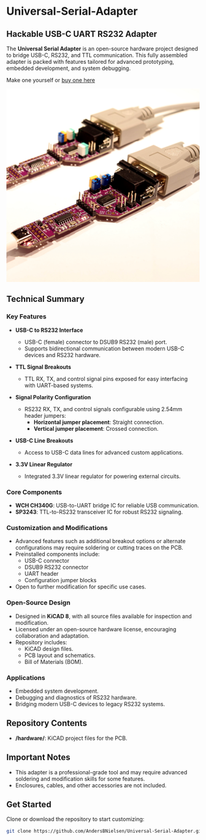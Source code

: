 # Universal-Serial-Adapter

## Hackable USB-C UART RS232 Adapter

The **Universal Serial Adapter** is an open-source hardware project designed to bridge USB-C, RS232, and TTL communication. This fully assembled adapter is packed with features tailored for advanced prototyping, embedded development, and system debugging.  

Make one yourself or <a href="https://www.imania.dk/product_info.php?cPath=204&products_id=7224&language=en">buy one here</a>

<img src="./photos/Universal Serial Adapter-main.jpeg"/>

## **Technical Summary**  

### **Key Features**  
- **USB-C to RS232 Interface**  
  - USB-C (female) connector to DSUB9 RS232 (male) port.  
  - Supports bidirectional communication between modern USB-C devices and RS232 hardware.  

- **TTL Signal Breakouts**  
  - TTL RX, TX, and control signal pins exposed for easy interfacing with UART-based systems.  

- **Signal Polarity Configuration**  
  - RS232 RX, TX, and control signals configurable using 2.54mm header jumpers:  
    - **Horizontal jumper placement**: Straight connection.  
    - **Vertical jumper placement**: Crossed connection.  

- **USB-C Line Breakouts**  
  - Access to USB-C data lines for advanced custom applications.  

- **3.3V Linear Regulator**  
  - Integrated 3.3V linear regulator for powering external circuits.  

### **Core Components**  
- **WCH CH340G**: USB-to-UART bridge IC for reliable USB communication.  
- **SP3243**: TTL-to-RS232 transceiver IC for robust RS232 signaling.  

### **Customization and Modifications**  
- Advanced features such as additional breakout options or alternate configurations may require soldering or cutting traces on the PCB.  
- Preinstalled components include:  
  - USB-C connector  
  - DSUB9 RS232 connector  
  - UART header  
  - Configuration jumper blocks  
- Open to further modification for specific use cases.  

### **Open-Source Design**  
- Designed in **KiCAD 8**, with all source files available for inspection and modification.  
- Licensed under an open-source hardware license, encouraging collaboration and adaptation.  
- Repository includes:  
  - KiCAD design files.  
  - PCB layout and schematics.  
  - Bill of Materials (BOM).  

### **Applications**  
- Embedded system development.  
- Debugging and diagnostics of RS232 hardware.  
- Bridging modern USB-C devices to legacy RS232 systems.  

## **Repository Contents**  
- **/hardware/**: KiCAD project files for the PCB.  

## **Important Notes**  
- This adapter is a professional-grade tool and may require advanced soldering and modification skills for some features.  
- Enclosures, cables, and other accessories are not included.  

## **Get Started**  
Clone or download the repository to start customizing:  
```bash  
git clone https://github.com/AndersBNielsen/Universal-Serial-Adapter.git  
```
